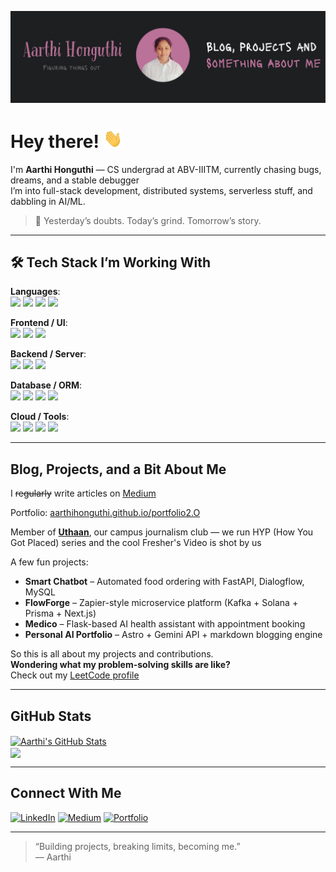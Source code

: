 <!-- 
Aarthi Honguthi | GitHub Profile README 
Personal, authentic, and in-progress. 
-->

[![Header](./readme_header.png)](https://aarthihonguthi.github.io/portfolio2.O/)

# Hey there! <img src="./wave.gif" width="30px" height="30px" />

I'm **Aarthi Honguthi** — CS undergrad at ABV-IIITM, currently chasing bugs, dreams, and a stable debugger  
I’m into full-stack development, distributed systems, serverless stuff, and dabbling in AI/ML.

> 🤝 Yesterday’s doubts. Today’s grind. Tomorrow’s story.

---

## 🛠 Tech Stack I’m Working With

**Languages**:  
![](https://img.shields.io/badge/C++-informational?style=flat&logo=c%2b%2b&logoColor=white&color=8e44ad)
![](https://img.shields.io/badge/JavaScript-informational?style=flat&logo=javascript&logoColor=white&color=8e44ad)
![](https://img.shields.io/badge/TypeScript-informational?style=flat&logo=typescript&logoColor=white&color=8e44ad)
![](https://img.shields.io/badge/Python-informational?style=flat&logo=python&logoColor=white&color=8e44ad)

**Frontend / UI**:  
![](https://img.shields.io/badge/React-informational?style=flat&logo=react&logoColor=white&color=8e44ad)
![](https://img.shields.io/badge/Next.js-informational?style=flat&logo=next.js&logoColor=white&color=8e44ad)
![](https://img.shields.io/badge/TailwindCSS-informational?style=flat&logo=tailwind-css&logoColor=white&color=8e44ad)

**Backend / Server**:  
![](https://img.shields.io/badge/Node.js-informational?style=flat&logo=node.js&logoColor=white&color=8e44ad)
![](https://img.shields.io/badge/Express.js-informational?style=flat&logo=express&logoColor=white&color=8e44ad)
![](https://img.shields.io/badge/FastAPI-informational?style=flat&logo=fastapi&logoColor=white&color=8e44ad)

**Database / ORM**:  
![](https://img.shields.io/badge/PostgreSQL-informational?style=flat&logo=postgresql&logoColor=white&color=8e44ad)
![](https://img.shields.io/badge/MongoDB-informational?style=flat&logo=mongodb&logoColor=white&color=8e44ad)
![](https://img.shields.io/badge/MySQL-informational?style=flat&logo=mysql&logoColor=white&color=8e44ad)
![](https://img.shields.io/badge/Prisma-informational?style=flat&logo=prisma&logoColor=white&color=8e44ad)

**Cloud / Tools**:  
![](https://img.shields.io/badge/GCP-informational?style=flat&logo=google-cloud&logoColor=white&color=8e44ad)
![](https://img.shields.io/badge/Clerk-informational?style=flat&logo=clerk&logoColor=white&color=8e44ad)
![](https://img.shields.io/badge/Kafka-informational?style=flat&logo=apache-kafka&logoColor=white&color=8e44ad)
![](https://img.shields.io/badge/Docker-informational?style=flat&logo=docker&logoColor=white&color=8e44ad)

---

## Blog, Projects, and a Bit About Me

I ~~regularly~~ write articles on [Medium](https://medium.com/@aarthihonguthi025)

Portfolio: [aarthihonguthi.github.io/portfolio2.O](https://aarthihonguthi.github.io/portfolio2.O/)

Member of [**Uthaan**](https://www.youtube.com/c/UthaanIIITM), our campus journalism club — we run HYP (How You Got Placed) series and the cool Fresher's Video is shot by us  

A few fun projects:
-  **Smart Chatbot** – Automated food ordering with FastAPI, Dialogflow, MySQL
-  **FlowForge** – Zapier-style microservice platform (Kafka + Solana + Prisma + Next.js)
-  **Medico** – Flask-based AI health assistant with appointment booking
-  **Personal AI Portfolio** – Astro + Gemini API + markdown blogging engine

So this is all about my projects and contributions.  
**Wondering what my problem-solving skills are like?**  
Check out my [LeetCode profile](https://leetcode.com/u/Aarthi_025/)

---

## GitHub Stats

<a href="https://github.com/aarthihonguthi">
  <img align="center" src="https://github-readme-stats.vercel.app/api?username=aarthihonguthi&show_icons=true&line_height=27&count_private=true&title_color=f5f5f5&text_color=cfcfcf&icon_color=8e44ad&bg_color=1d1f21" alt="Aarthi's GitHub Stats" />
</a>
<br/>
<a href="https://github.com/aarthihonguthi">
  <img align="center" src="https://github-readme-stats.vercel.app/api/top-langs/?username=aarthihonguthi&hide=html&title_color=f5f5f5&text_color=cfcfcf&icon_color=8e44ad&bg_color=1d1f21&langs_count=6&layout=compact" />
</a>

---

## Connect With Me

[![LinkedIn](https://img.shields.io/badge/LinkedIn-Aarthi_Honguthi-blue?style=flat&logo=linkedin&logoColor=white)](https://www.linkedin.com/in/aarthihonguthi025/)
[![Medium](https://img.shields.io/badge/Medium-Read%20My%20Blogs-black?style=flat&logo=medium&logoColor=white)](https://medium.com/@aarthihonguthi025)
[![Portfolio](https://img.shields.io/badge/Portfolio-Visit-8e44ad?style=flat&logo=astro&logoColor=white)](https://aarthihonguthi.github.io/portfolio2.O/)

---

> “Building projects, breaking limits, becoming me.”  
> — Aarthi

